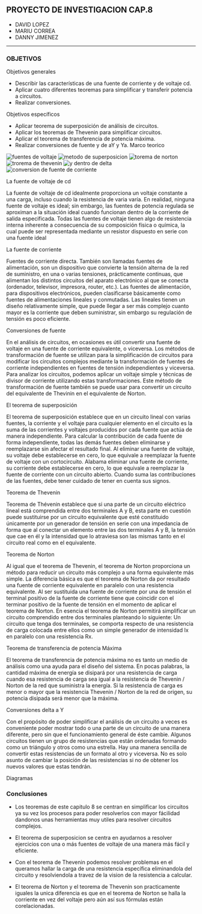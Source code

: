 ## PROYECTO DE INVESTIGACION CAP.8
- DAVID LOPEZ
- MARIU CORREA
- DANNY JIMENEZ



---------------------------------------------
### OBJETIVOS 
	

Objetivos generales   	
- Describir las características de una fuente de corriente y de voltaje cd.	
- Aplicar cuatro diferentes teoremas para simplificar y transferir potencia a circuitos. 
- Realizar conversiones.

Objetivos específicos	
- Aplicar teorema de superposición de análisis de circuitos. 
- Aplicar los teoremas de Thevenin para simplificar circuitos.
- Aplicar el teorema de transferencia de potencia máxima.
- Realizar conversiones de fuente y de aY y Ya.
Marco teorico

![fuentes de voltaje](https://user-images.githubusercontent.com/76136485/103899061-d528d580-50c3-11eb-9785-5179a7856c81.jpeg)
![metodo de superposicion](https://user-images.githubusercontent.com/76136485/103899064-d5c16c00-50c3-11eb-85c9-b0dce5453414.jpeg)
![torema de norton](https://user-images.githubusercontent.com/76136485/103899067-d65a0280-50c3-11eb-9dc9-b3e7fa42ff16.jpeg)
![trorema de thevenin](https://user-images.githubusercontent.com/76136485/103899068-d65a0280-50c3-11eb-9d49-aa77bfca3a05.jpeg)
![y dentro de delta](https://user-images.githubusercontent.com/76136485/103899070-d6f29900-50c3-11eb-98a8-9ff815036622.jpeg)
![conversion de fuente de corriente](https://user-images.githubusercontent.com/76136485/103899072-d6f29900-50c3-11eb-92dd-1ef3f1db89c1.jpeg)

La fuente de voltaje de cd

La fuente de voltaje de cd idealmente proporciona un voltaje constante a una carga, 
incluso cuando la resistencia de varia varía.
En realidad, ninguna fuente de voltaje es ideal; sin embargo, las fuentes de potencia
regulada se aproximan a la situación ideal cuando funcionan dentro de la corriente de 
salida especificada. Todas las fuentes de voltaje tienen algo de resistencia interna
inherente a consecuencia de su composición física o química, la cual puede ser 
representada mediante un resistor dispuesto en serie con una fuente ideal



La fuente de corriente

Fuentes de corriente directa. También son llamadas fuentes de alimentación,
son un dispositivo que convierte la tensión alterna de la red de suministro, en una o 
varias tensiones, prácticamente continuas, que alimentan los distintos circuitos del 
aparato electrónico al que se conecta (ordenador, televisor, impresora, router, 
etc.).
Las fuentes de alimentación, para dispositivos electrónicos, pueden clasificarse 
básicamente como fuentes de alimentaciones lineales y conmutadas. Las lineales
tienen un diseño relativamente simple, que puede llegar a ser más complejo cuanto 
mayor es la corriente que deben suministrar, sin embargo su regulación de tensión
 es poco eficiente. 

Conversiones de fuente

En el análisis de circuitos, en ocasiones es útil convertir una fuente de voltaje en una
fuente de corriente equivalente, o viceversa.
Los métodos de transformación de fuente se utilizan para la simplificación de 
circuitos para modificar los circuitos complejos mediante la transformación de 
fuentes de corriente independientes en fuentes de tensión independientes y 
viceversa. Para analizar los circuitos, podemos aplicar un voltaje simple y
técnicas de divisor de corriente utilizando estas transformaciones. Este método
de transformación de fuente también se puede usar para convertir un circuito del 
equivalente de Thevinin en el equivalente de Norton. 

El teorema de superposición

El teorema de superposición establece que en un circuito lineal con varias 
fuentes, la corriente y el voltaje para cualquier elemento en el circuito es la 
suma de las corrientes y voltajes producidos por cada fuente que actúa de 
manera independiente.
Para calcular la contribución de cada fuente de forma independiente, todas 
las demás fuentes deben eliminarse y reemplazarse sin afectar el resultado 
final. Al eliminar una fuente de voltaje, su voltaje debe establecerse en cero,
lo que equivale a reemplazar la fuente de voltaje con un cortocircuito. Alabama
eliminar una fuente de corriente, su corriente debe establecerse en cero, lo 
que equivale a reemplazar la fuente de corriente con un circuito abierto.
Cuando suma las contribuciones de las fuentes, debe tener cuidado de 
tener en cuenta sus signos. 

Teorema de Thevenin

Teorema de Thévenin establece que si una parte de un circuito eléctrico lineal 
está comprendida entre dos terminales A y B, esta parte en cuestión puede 
sustituirse por un circuito equivalente que esté constituido únicamente por un 
generador de tensión en serie con una impedancia de forma que al conectar un 
elemento entre las dos terminales A y B, la tensión que cae en él y la intensidad 
que lo atraviesa son las mismas tanto en el circuito real como en el equivalente.

Teorema de Norton

Al igual que el teorema de Thevenin, el teorema de Norton proporciona un método para reducir un 
circuito más complejo a una forma equivalente más simple. La diferencia básica es que el teorema de
Norton da por resultado una fuente de corriente equivalente en paralelo con una resistencia equivalente.
Al ser sustituida una fuente de corriente por una de tensión el terminal positivo de 
la fuente de corriente tiene que coincidir con el terminar positivo de la fuente de 
tensión en el momento de aplicar el teorema de Norton. En esencia el teorema de
Norton permitirá simplificar un circuito comprendido entre dos terminales 
planteando lo siguiente: Un circuito que tenga dos terminales, se comporta 
respecto de una resistencia de carga colocada entre ellos como un simple 
generador de intensidad Ix en paralelo con una resistencia Rx.

Teorema de transferencia de potencia Máxima

El teorema de transferencia de potencia máxima no es tanto un medio
de análisis como una ayuda para el diseño del sistema. En pocas
palabras, la cantidad máxima de energía se disipará por una resistencia
de carga cuando esa resistencia de carga sea igual a la resistencia de 
Thevenin / Norton de la red que suministra la energía. Si la resistencia
de carga es menor o mayor que la resistencia Thevenin / Norton de la 
red de origen, su potencia disipada será menor que la máxima.

Conversiones delta a Y 

Con el propósito de poder simplificar el análisis de un circuito a veces es conveniente poder
 mostrar todo o una parte de un circuito de una manera diferente, pero sin que el
funcionamiento general de éste cambie. Algunos circuitos tienen un grupo de resistencias que
están ordenadas formando como un triángulo y otros como una estrella. Hay una manera
sencilla de convertir estas resistencias de un formato al otro y viceversa. No es solo asunto de
 cambiar la posición de las resistencias si no de obtener los nuevos valores que estas tendrán.

Diagramas


### Conclusiones

- Los teoremas de este capitulo 8 se centran en simplificar los circuitos ya su vez los procesos para poder resolverlos con mayor fácilidad
dandonos unas herramientas muy utiles para resolver circuitos complejos.

- El teorema de superposicion se centra en ayudarnos a resolver ejercicios con una o más fuentes de voltaje de una manera más fácil y eficiente.

- Con el teorema de Thevenin podemos resolver problemas en el queramos hallar la carga de una resistencia específica eliminandola del circuito
y resolviendola a travez de la vision de la resistencia a calcular.

- El teorema de Norton y el teorema de Thevenin son practicamente iguales la unica diferencia es que en el teorema de Norton se halla la corriente en vez del voltaje
pero aún así sus fórmulas están corelacionadas.
